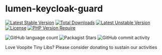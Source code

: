 # lumen-keycloak-guard
[![Latest Stable Version](http://poser.pugx.org/voopite/lumen-keycloak-guard/v)](https://packagist.org/packages/voopite/lumen-keycloak-guard) 
[![Total Downloads](http://poser.pugx.org/voopite/lumen-keycloak-guard/downloads)](https://packagist.org/packages/voopite/lumen-keycloak-guard) 
[![Latest Unstable Version](http://poser.pugx.org/voopite/lumen-keycloak-guard/v/unstable)](https://packagist.org/packages/voopite/lumen-keycloak-guard) [![License](http://poser.pugx.org/voopite/lumen-keycloak-guard/license)](https://packagist.org/packages/voopite/lumen-keycloak-guard) 
[![PHP Version Require](http://poser.pugx.org/voopite/lumen-keycloak-guard/require/php)](https://packagist.org/packages/voopite/lumen-keycloak-guard)

![GitHub language count](https://img.shields.io/github/languages/count/voopite/lumen-keycloak-guard)
![Packagist Stars](https://img.shields.io/packagist/stars/voopite/lumen-keycloak-guard)
![GitHub commit activity](https://img.shields.io/github/commit-activity/w/voopite/lumen-keycloak-guard)


Love Voopite Tiny Libs? Please consider donating to sustain our activities